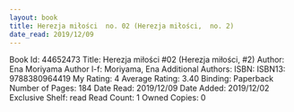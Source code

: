 ```yaml
---
layout: book
title: Herezja miłości  no. 02 (Herezja miłości,  no. 2)
date_read: 2019/12/09
---
```


Book Id: 44652473
Title: Herezja miłości #02 (Herezja miłości, #2)
Author: Ena Moriyama
Author l-f: Moriyama, Ena
Additional Authors: 
ISBN: 
ISBN13: 9788380964419
My Rating: 4
Average Rating: 3.40
Binding: Paperback
Number of Pages: 184
Date Read: 2019/12/09
Date Added: 2019/12/02
Exclusive Shelf: read
Read Count: 1
Owned Copies: 0

